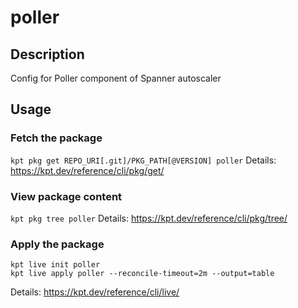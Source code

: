 # poller

## Description
Config for Poller component of Spanner autoscaler

## Usage

### Fetch the package
`kpt pkg get REPO_URI[.git]/PKG_PATH[@VERSION] poller`
Details: https://kpt.dev/reference/cli/pkg/get/

### View package content
`kpt pkg tree poller`
Details: https://kpt.dev/reference/cli/pkg/tree/

### Apply the package
```
kpt live init poller
kpt live apply poller --reconcile-timeout=2m --output=table
```
Details: https://kpt.dev/reference/cli/live/
